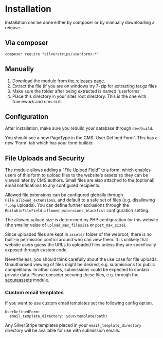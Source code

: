 # Installation

Installation can be done either by composer or by manually downloading a release.

## Via composer

`composer require "silverstripe/userforms:*"`

## Manually

 1.  Download the module from [the releases page](https://github.com/silverstripe/silverstripe-userforms/releases).
 2.  Extract the file (if you are on windows try 7-zip for extracting tar.gz files
 3.  Make sure the folder after being extracted is named 'userforms' 
 4.  Place this directory in your sites root directory. This is the one with framework and cms in it.

## Configuration

After installation, make sure you rebuild your database through `dev/build`.

You should see a new PageType in the CMS 'User Defined Form'. This has a new 'Form' tab which has your form builder.

## File Uploads and Security

The module allows adding a "File Upload Field" to a form,
which enables users of this form to upload files to the website's assets
so they can be viewed later by CMS authors. Small files
are also attached to the (optional) email notifications
to any configured recipients.

Allowed file extensions can be configured globally through `File.allowed_extensions`,
and default to a safe set of files (e.g. disallowing `*.php` uploads).
You can define further exclusions through the `EditableFileField.allowed_extensions_blacklist`
configuration setting.

The allowed upload size is determined by PHP configuration
for this website (the smaller value of `upload_max_filesize` or `post_max_size`).

Since uploaded files are kept in `assets/` folder of the webroot, there is no built-in
permission control around who can view them. It is unlikely
that website users guess the URLs to uploaded files unless
they are specifically exposed through custom code.

Nevertheless, you should think carefully about the use case for file uploads.
Unauthorised viewing of files might be desired, e.g. submissions for public competitions. 
In other cases, submissions could be expected to contain private data.
Please consider securing these files, e.g. through the [secureassets](http://addons.silverstripe.org/add-ons/silverstripe/secureassets) module.

### Custom email templates

If you want to use custom email templates set the following config option.

````
UserDefinedForm:
  email_template_directory: your/template/path/
````

Any SilverStripe templates placed in your `email_template_directory` directory will be available for use with submission emails.
